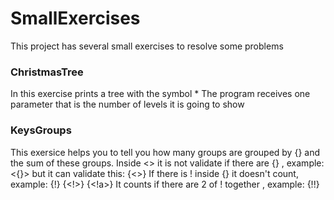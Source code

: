 # SmallExercises
This project has several small exercises to resolve some problems

### ChristmasTree
In this exercise prints a tree with the symbol * 
The program receives one parameter that is the number of levels it is going to show

### KeysGroups

This exersice helps you to tell you how many groups are grouped by {} and the sum of these groups.
Inside <> it is not validate if there are {} , example: <{}> but it can validate this: {<>}
If there is ! inside {} it doesn't count, example: {!} {<!>} {<!a>}
It counts if there are 2 of ! together , example: {!!}
